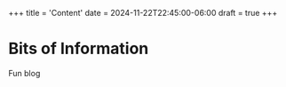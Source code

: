 +++
title = 'Content'
date = 2024-11-22T22:45:00-06:00
draft = true
+++

# Bits of Information

Fun blog
